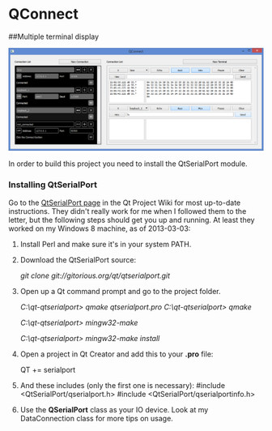 QConnect
==========

##Multiple terminal display

![QConnect Screenshot](./window.png "2013-03-02")

In order to build this project you need to install the QtSerialPort module.

### Installing QtSerialPort

Go to the [QtSerialPort page](http://qt-project.org/wiki/QtSerialPort) in the Qt Project Wiki for most up-to-date instructions. They didn't really work for me when I followed them to the letter, but the following steps should get you up and running. At least they worked on my Windows 8 machine, as of 2013-03-03:

1. Install Perl and make sure it's in your system PATH.
2. Download the QtSerialPort source:

    *git clone git://gitorious.org/qt/qtserialport.git*
3. Open up a Qt command prompt and go to the project folder.

    *C:\qt-qtserialport> qmake qtserialport.pro*
	*C:\qt-qtserialport> qmake*
	
	*C:\qt-qtserialport> mingw32-make*
	
	*C:\qt-qtserialport> mingw32-make install*
4. Open a project in Qt Creator and add this to your **.pro** file:
    
	QT += serialport
5. And these includes (only the first one is necessary):
    \#include <QtSerialPort/qserialport.h>
	\#include <QtSerialPort/qserialportinfo.h>
6. Use the **QSerialPort** class as your IO device. Look at my DataConnection class for more tips on usage.

